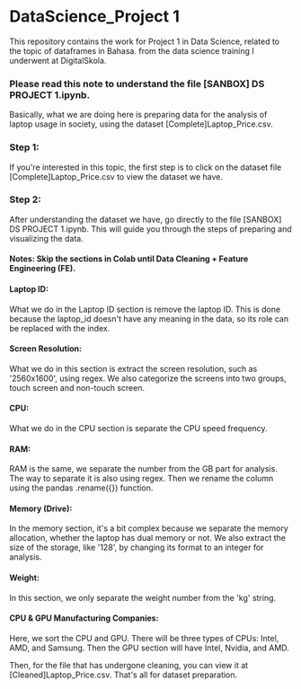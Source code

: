 # DataScience_Project 1
This repository contains the work for Project 1 in Data Science, related to the topic of dataframes in Bahasa. from the data science training I underwent at DigitalSkola.

### Please read this note to understand the file [SANBOX] DS PROJECT 1.ipynb.

Basically, what we are doing here is preparing data for the analysis of laptop usage in society, using the dataset [Complete]Laptop_Price.csv.

### Step 1:
If you're interested in this topic, the first step is to click on the dataset file [Complete]Laptop_Price.csv to view the dataset we have.

### Step 2:
After understanding the dataset we have, go directly to the file [SANBOX] DS PROJECT 1.ipynb. This will guide you through the steps of preparing and visualizing the data.

#### Notes: Skip the sections in Colab until Data Cleaning + Feature Engineering (FE).

#### Laptop ID: 
What we do in the Laptop ID section is remove the laptop ID. This is done because the laptop_id doesn't have any meaning in the data, so its role can be replaced with the index.

#### Screen Resolution: 
What we do in this section is extract the screen resolution, such as '2560x1600', using regex. We also categorize the screens into two groups, touch screen and non-touch screen.

#### CPU: 
What we do in the CPU section is separate the CPU speed frequency.

#### RAM: 
RAM is the same, we separate the number from the GB part for analysis. The way to separate it is also using regex. Then we rename the column using the pandas .rename({}) function.

#### Memory (Drive): 
In the memory section, it's a bit complex because we separate the memory allocation, whether the laptop has dual memory or not. We also extract the size of the storage, like '128', by changing its format to an integer for analysis.

#### Weight: 
In this section, we only separate the weight number from the 'kg' string.

#### CPU & GPU Manufacturing Companies: 
Here, we sort the CPU and GPU. There will be three types of CPUs: Intel, AMD, and Samsung. Then the GPU section will have Intel, Nvidia, and AMD.

Then, for the file that has undergone cleaning, you can view it at [Cleaned]Laptop_Price.csv. That's all for dataset preparation.
